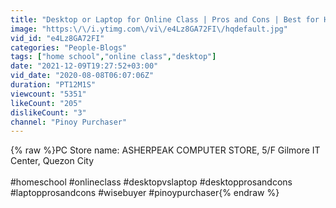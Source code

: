 ```yaml
---
title: "Desktop or Laptop for Online Class | Pros and Cons | Best for Home School"
image: "https:\/\/i.ytimg.com\/vi\/e4Lz8GA72FI\/hqdefault.jpg"
vid_id: "e4Lz8GA72FI"
categories: "People-Blogs"
tags: ["home school","online class","desktop"]
date: "2021-12-09T19:27:52+03:00"
vid_date: "2020-08-08T06:07:06Z"
duration: "PT12M1S"
viewcount: "5351"
likeCount: "205"
dislikeCount: "3"
channel: "Pinoy Purchaser"
---
```

{% raw %}PC Store name: ASHERPEAK COMPUTER STORE, 5/F Gilmore IT Center, Quezon City<br /><br />#homeschool #onlineclass #desktopvslaptop #desktopprosandcons #laptopprosandcons #wisebuyer #pinoypurchaser{% endraw %}
